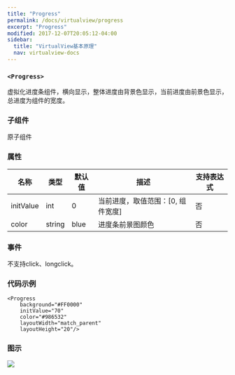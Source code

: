 ```yaml
---
title: "Progress"
permalink: /docs/virtualview/progress
excerpt: "Progress"
modified: 2017-12-07T20:05:12-04:00
sidebar:
  title: "VirtualView基本原理"
  nav: virtualview-docs
---
```


### `<Progress>`

虚拟化进度条组件，横向显示，整体进度由背景色显示，当前进度由前景色显示，总进度为组件的宽度。

### 子组件
原子组件

### 属性

|名称|类型|默认值|描述|支持表达式|
|---|---|---|---|---|
|initValue|int|0|当前进度，取值范围：[0, 组件宽度]|否|
|color|string|blue|进度条前景图颜色|否|

### 事件

不支持click、longclick。

### 代码示例

```
<Progress
    background="#FF0000"
    initValue="70"
    color="#986532"
    layoutWidth="match_parent"
    layoutHeight="20"/>
```

### 图示

![](https://gw.alicdn.com/tfs/TB1P4eXhLDH8KJjy1XcXXcpdXXa-270-480.png)